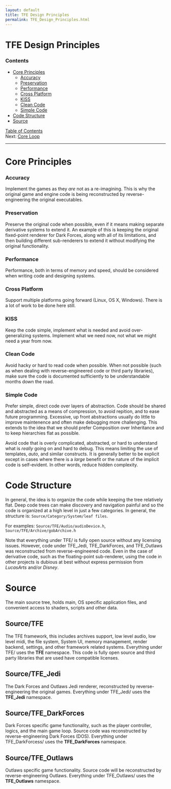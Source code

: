 ```yaml
---
layout: default
title: TFE Design Principles
permalink: TFE_Design_Principles.html
---
```

# TFE Design Principles

### Contents
* [Core Principles](#core-principles)
  * [Accuracy](#accuracy)
  * [Preservation](#preservation)
  * [Performance](#performance)
  * [Cross Platform](#cross-platform)
  * [KISS](#kiss)
  * [Clean Code](#clean-code)
  * [Simple Code](#simple-code)
* [Code Structure](#code-structure)
* [Source](#source)

[Table of Contents](TD_Table_Of_Contents.md)<br>
Next: [Core Loop](TD_Core_Loop.md)

---

# Core Principles
### Accuracy
Implement the games as they *are* not as a re-imagining. This is why the original game and engine code is being reconstructed by reverse-engineering the original executables.
### Preservation
Preserve the original code when possible, even if it means making separate derivative systems to extend it. An example of this is keeping the original fixed-point renderer for Dark Forces, along with all of its limitations, and then building different sub-renderers to extend it without modifying the original functionality.
### Performance
Performance, both in terms of memory and speed, should be considered when writing code and designing systems.

### Cross Platform
Support multiple platforms going forward (Linux, OS X, Windows). There is a lot of work to be done here still.

### KISS
Keep the code simple, implement what is needed and avoid over-generalizing systems. Implement what we need now, not what we might need a year from now.

### Clean Code
Avoid hacky or hard to read code when possible. When not possible (such as when dealing with reverse-engineered code or third party libraries), make sure the code is documented sufficiently to be understandable months down the road.

### Simple Code
Prefer simple, direct code over layers of abstraction. Code should be shared and abstracted as a means of compression, to avoid repition, and to ease future programming. Excessive, up front abstractions usually do little to improve maintenence and often make debugging more challenging. This extends to the idea that we should prefer Composition over Inheritance and to keep hierarchies flat as possible.

Avoid code that is overly complicated, abstracted, or hard to understand what is *really* going on and hard to debug. This means limiting the use of templates, *auto*, and similar constructs. It is generally better to be explicit except in cases where there is a *large* benefit or the nature of the implicit code is self-evident. In other words, reduce hidden complexity.

# Code Structure
In general, the idea is to organize the code while keeping the tree relatively flat. Deep code trees can make discovery and navigation painful and so the code is organized at a high level in just a few categories. In general, the structure is: `Source/Category/System/leaf files`.

For examples: `Source/TFE/Audio/audioDevice.h`, `Source/TFE/Archive/gobArchive.h`

Note that everything under TFE/ is fully open source without any licensing issues. However, code under TFE_Jedi, TFE_DarkForces, and TFE_Outlaws was reconstructed from reverse-engineered code. Even in the case of derivative code, such as the floating-point sub-renderer, using the code in other projects is dubious at best without express permission from *LucasArts* and/or *Disney*.

# Source
The main source tree, holds main, OS specific application files, and convenient access to shaders, scripts and other data.

## Source/TFE
The TFE framework, this includes archives support, low level audio, low level midi, the file system, System UI, memory management, render backend, settings, and other framework related systems. Everything under TFE/ uses the **TFE** namespace. This code is fully open source and third party libraries that are used have compatible licenses.

## Source/TFE_Jedi
The Dark Forces and Outlaws Jedi renderer, reconstructed by reverse-engineering the original games. Everything under TFE_Jedi/ uses the **TFE_Jedi** namespace.

## Source/TFE_DarkForces
Dark Forces specific game functionality, such as the player controller, logics, and the main game loop. Source code was reconstructed by reverse-engineering Dark Forces (DOS). Everything under TFE_DarkForcess/ uses the **TFE_DarkForces** namespace.

## Source/TFE_Outlaws
Outlaws specific game functionality. Source code will be reconstructed by reverse-engineering Outlaws. Everything under TFE_Outlaws/ uses the **TFE_Outlaws** namespace.
